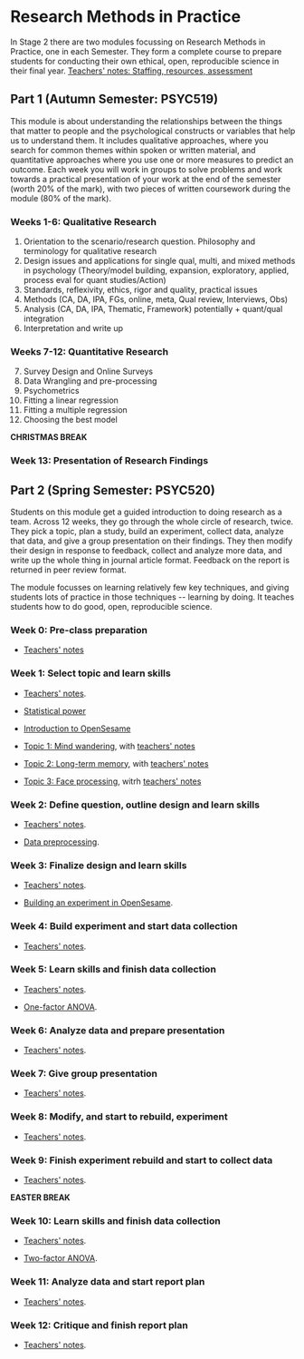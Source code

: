 # Research Methods in Practice

In Stage 2 there are two modules focussing on Research Methods in Practice, one in each Semester. They form a complete course to prepare students for conducting their own ethical, open, reproducible science in their final year.
[Teachers' notes: Staffing, resources, assessment](rmip-overview.html)

## Part 1 (Autumn Semester: PSYC519)

This module is about understanding the relationships between the things that matter to people and the psychological constructs or variables that help us to understand them. It includes qualitative approaches, where you search for common themes within spoken or written material, and quantitative approaches where you use one or more measures to predict an outcome. Each week you will work in groups to solve problems and work towards a practical presentation of your work at the end of the semester (worth 20% of the mark), with two pieces of written coursework during the module (80% of the mark).

### Weeks 1-6: Qualitative Research
 1. Orientation to the scenario/research question. Philosophy and terminology for qualitative research
 2. Design issues and applications for single qual, multi, and mixed methods in psychology (Theory/model building, expansion, exploratory, applied, process eval for quant studies/Action)
 3. Standards, reflexivity, ethics, rigor and quality,  practical issues
 4. Methods (CA, DA, IPA, FGs, online, meta, Qual review, Interviews, Obs)
 5. Analysis (CA, DA, IPA, Thematic, Framework) potentially + quant/qual integration
 6. Interpretation and write up

### Weeks 7-12: Quantitative Research
 7. Survey Design and Online Surveys
 8. Data Wrangling and pre-processing
 9. Psychometrics
 10. Fitting a linear regression
 11. Fitting a multiple regression
 12. Choosing the best model

**CHRISTMAS BREAK**

### Week 13: Presentation of Research Findings

## Part 2 (Spring Semester: PSYC520)

Students on this module get a guided introduction to doing research as a team. Across 12 weeks, they go through the whole circle of research, twice. They pick a topic, plan a study, build an experiment, collect data, analyze that data, and give a group presentation on their findings. They then modify their design in response to feedback, collect and analyze more data, and write up the whole thing in journal article format. Feedback on the report is returned in peer review format.

The module focusses on learning relatively few key techniques, and giving students lots of practice in those techniques -- learning by doing. It teaches students how to do good, open, reproducible science.

### Week 0: Pre-class preparation

- [Teachers' notes](pre_prep.html)

### Week 1: Select topic and learn skills

- [Teachers' notes](select_topic.html).

- [Statistical power](https://ajwills72.github.io/rminr/power.html) 

- [Introduction to OpenSesame](openses_intro.html)

- [Topic 1: Mind wandering](topic1.html), with [teachers' notes](topic1teachernotes.html)

- [Topic 2: Long-term memory](topic2.html), with [teachers' notes](topic2teachernotes.html)

- [Topic 3: Face processing](topic3.html), witrh [teachers' notes](topic3teachernotes.html)

### Week 2: Define question, outline design and learn skills

- [Teachers' notes](define_outline.html).

- [Data preprocessing](https://ajwills72.github.io/rminr/preproc.html). 

### Week 3: Finalize design and learn skills

- [Teachers' notes](design_build.html).

- [Building an experiment in OpenSesame](openses_build.html).

### Week 4: Build experiment and start data collection

- [Teachers' notes](build_collect.html).

### Week 5: Learn skills and finish data collection

- [Teachers' notes](collect_anova.html).

- [One-factor ANOVA](https://ajwills72.github.io/rminr/anova1.html). 

### Week 6: Analyze data and prepare presentation

- [Teachers' notes](analyze_prep.html).

### Week 7: Give group presentation

- [Teachers' notes](pres.html).

### Week 8: Modify, and start to rebuild, experiment

- [Teachers' notes](modify_rebuild.html).
  
### Week 9: Finish experiment rebuild and start to collect data

- [Teachers' notes](rebuild_collect.html).
  
**EASTER BREAK**

### Week 10: Learn skills and finish data collection

- [Teachers' notes](collect_anova_2.html).

- [Two-factor ANOVA](https://ajwills72.github.io/rminr/anova2.html). 

### Week 11: Analyze data and start report plan

- [Teachers' notes](analyze_plan.html).

### Week 12: Critique and finish report plan

- [Teachers' notes](critique_plan.html).


